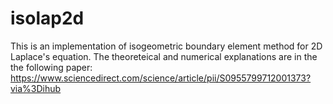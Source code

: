 # isolap2d
This is an implementation of isogeometric boundary element method for 2D Laplace's equation. The theoreteical and numerical explanations are in the the following paper:
https://www.sciencedirect.com/science/article/pii/S0955799712001373?via%3Dihub

